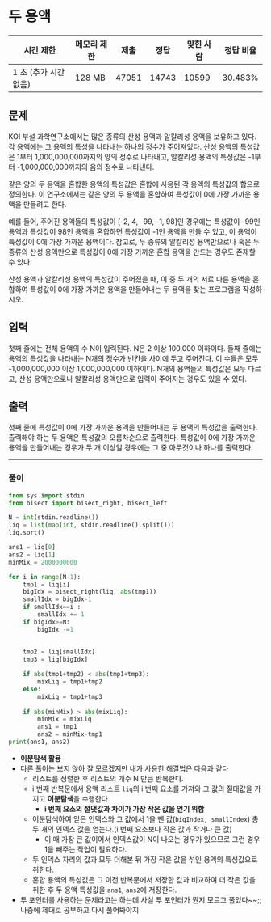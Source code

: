 # 

# 두 용액

| 시간 제한 | 메모리 제한 | 제출 | 정답 | 맞힌 사람 | 정답 비율 |
| --- | --- | --- | --- | --- | --- |
| 1 초 (추가 시간 없음) | 128 MB | 47051 | 14743 | 10599 | 30.483% |

## 문제

KOI 부설 과학연구소에서는 많은 종류의 산성 용액과 알칼리성 용액을 보유하고 있다. 각 용액에는 그 용액의 특성을 나타내는 하나의 정수가 주어져있다. 산성 용액의 특성값은 1부터 1,000,000,000까지의 양의 정수로 나타내고, 알칼리성 용액의 특성값은 -1부터 -1,000,000,000까지의 음의 정수로 나타낸다.

같은 양의 두 용액을 혼합한 용액의 특성값은 혼합에 사용된 각 용액의 특성값의 합으로 정의한다. 이 연구소에서는 같은 양의 두 용액을 혼합하여 특성값이 0에 가장 가까운 용액을 만들려고 한다.

예를 들어, 주어진 용액들의 특성값이 [-2, 4, -99, -1, 98]인 경우에는 특성값이 -99인 용액과 특성값이 98인 용액을 혼합하면 특성값이 -1인 용액을 만들 수 있고, 이 용액이 특성값이 0에 가장 가까운 용액이다. 참고로, 두 종류의 알칼리성 용액만으로나 혹은 두 종류의 산성 용액만으로 특성값이 0에 가장 가까운 혼합 용액을 만드는 경우도 존재할 수 있다.

산성 용액과 알칼리성 용액의 특성값이 주어졌을 때, 이 중 두 개의 서로 다른 용액을 혼합하여 특성값이 0에 가장 가까운 용액을 만들어내는 두 용액을 찾는 프로그램을 작성하시오.

## 입력

첫째 줄에는 전체 용액의 수 N이 입력된다. N은 2 이상 100,000 이하이다. 둘째 줄에는 용액의 특성값을 나타내는 N개의 정수가 빈칸을 사이에 두고 주어진다. 이 수들은 모두 -1,000,000,000 이상 1,000,000,000 이하이다. N개의 용액들의 특성값은 모두 다르고, 산성 용액만으로나 알칼리성 용액만으로 입력이 주어지는 경우도 있을 수 있다.

## 출력

첫째 줄에 특성값이 0에 가장 가까운 용액을 만들어내는 두 용액의 특성값을 출력한다. 출력해야 하는 두 용액은 특성값의 오름차순으로 출력한다. 특성값이 0에 가장 가까운 용액을 만들어내는 경우가 두 개 이상일 경우에는 그 중 아무것이나 하나를 출력한다.

---

### 풀이

```python
from sys import stdin 
from bisect import bisect_right, bisect_left

N = int(stdin.readline())
liq = list(map(int, stdin.readline().split()))
liq.sort() 

ans1 = liq[0]
ans2 = liq[1]
minMix = 2000000000

for i in range(N-1):
    tmp1 = liq[i]
    bigIdx = bisect_right(liq, abs(tmp1))
    smallIdx = bigIdx-1
    if smallIdx==i :
        smallIdx += 1
    if bigIdx>=N:
        bigIdx -=1
    
   
    tmp2 = liq[smallIdx]
    tmp3 = liq[bigIdx]

    if abs(tmp1+tmp2) < abs(tmp1+tmp3):
        mixLiq = tmp1+tmp2
    else:
        mixLiq = tmp1+tmp3 
    
    if abs(minMix) > abs(mixLiq):
        minMix = mixLiq 
        ans1 = tmp1  
        ans2 = minMix-tmp1
print(ans1, ans2)
```

- **이분탐색 활용**
- 다른 풀이는 보지 않아 잘 모르겠지만 내가 사용한 해결법은 다음과 같다
    - 리스트를 정렬한 후 리스트의 개수 N 만큼 반복한다.
    - i 번째 반복문에서 용액 리스트 `liq`의 i 번째 요소를 가져와 그 값의 절대값을 가지고 **이분탐색**을 수행한다.
        - **i 번째 요소의 절댓값과 차이가 가장 작은 값을 얻기 위함**
    - 이분탐색하여 얻은 인덱스와 그 값에서 1을 뺀 값(`bigIndex, smallIndex`) 총 두 개의 인덱스 값을 얻는다.(i 번째 요소보다 작은 값과 작거나 큰 값)
        - 이 때 가장 큰 값이어서 인덱스값이 N이 나오는 경우가 있으므로 그런 경우 1을 빼주는 작업이 필요하다.
    - 두 인덱스 자리의 값과 모두 더해본 뒤 가장 작은 값을 섞인 용액의 특성값으로 취한다.
    - 혼합 용액의 특성값은 그 이전 반복문에서 저장한 값과 비교하여 더 작은 값을 취한 후 두 용액 특성값을 `ans1`, `ans2`에 저장한다.
- 투 포인터를 사용하는 문제라고는 하는데 사실 투 포인터가 뭔지 모르고 풀었다~~;; 나중에 제대로 공부하고 다시 풀어봐야지